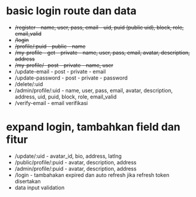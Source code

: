 # basic login route dan data
* ~~/register - name, user, pass, email - uid, puid (public uid), block, role, email_valid~~
* ~~/login~~
* ~~/profile/:puid - public - name~~
* ~~/my-profile - get - private - name, user, pass, email, avatar, description, address~~
* ~~/my-profile/- post - private - name, user~~
* /update-email - post - private - email
* /update-password - post - private - password
* /delete/:uid
* /admin/profile/:uid - name, user, pass, email, avatar, description, address, uid, puid, block, role, email_valid
* /verify-email - email verifikasi

# expand login, tambahkan field dan fitur
* /update/:uid - avatar_id, bio, address, latlng
* /public/profile/:puid - avatar, description, address
* /admin/profile/:puid - avatar, description, address
* /login - tambahakan expired dan auto refresh jika refresh token disertakan
* data input validation
